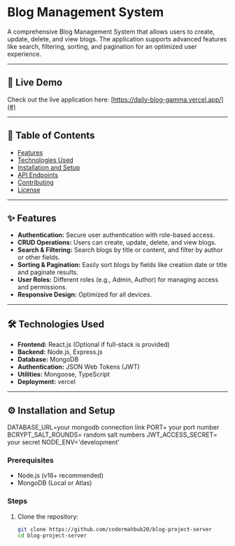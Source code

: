 # Blog Management System

A comprehensive Blog Management System that allows users to create, update, delete, and view blogs. The application supports advanced features like search, filtering, sorting, and pagination for an optimized user experience.

---

## 🚀 Live Demo

Check out the live application here: [https://daily-blog-gamma.vercel.app/](#)

---

## 📖 Table of Contents

- [Features](#features)
- [Technologies Used](#technologies-used)
- [Installation and Setup](#installation-and-setup)
- [API Endpoints](#api-endpoints)
- [Contributing](#contributing)
- [License](#license)

---

## ✨ Features

- **Authentication:** Secure user authentication with role-based access.
- **CRUD Operations:** Users can create, update, delete, and view blogs.
- **Search & Filtering:** Search blogs by title or content, and filter by author or other fields.
- **Sorting & Pagination:** Easily sort blogs by fields like creation date or title and paginate results.
- **User Roles:** Different roles (e.g., Admin, Author) for managing access and permissions.
- **Responsive Design:** Optimized for all devices.

---

## 🛠 Technologies Used

- **Frontend:** React.js (Optional if full-stack is provided)
- **Backend:** Node.js, Express.js
- **Database:** MongoDB
- **Authentication:** JSON Web Tokens (JWT)
- **Utilities:** Mongoose, TypeScript
- **Deployment:** vercel

---

## ⚙️ Installation and Setup

DATABASE_URL=your mongodb connection link
PORT= your port number
BCRYPT_SALT_ROUNDS= random salt numbers
JWT_ACCESS_SECRET= your secret
NODE_ENV='development'

### Prerequisites

- Node.js (v16+ recommended)
- MongoDB (Local or Atlas)

### Steps

1. Clone the repository:
   ```bash
   git clone https://github.com/codermahbub20/blog-project-server
   cd blog-project-server
   ```
